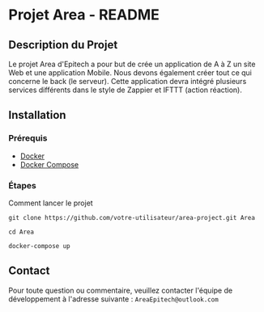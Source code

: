 # Projet Area - README

## Description du Projet

Le projet Area d'Epitech a pour but de crée un application de A à Z un site Web et une application Mobile. Nous devons également créer tout ce qui concerne le back (le serveur). Cette application devra intégré plusieurs services différents dans le style de Zappier et IFTTT (action réaction).

## Installation

### Prérequis

- [Docker](https://docs.docker.com/get-docker/)
- [Docker Compose](https://docs.docker.com/compose/install/)

### Étapes

Comment lancer le projet

```
git clone https://github.com/votre-utilisateur/area-project.git Area
```

```
cd Area
```

```
docker-compose up
```

## Contact

Pour toute question ou commentaire, veuillez contacter l'équipe de développement à l'adresse suivante :
`AreaEpitech@outlook.com`
